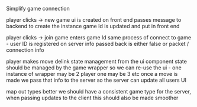 Simplify game connection

player clicks -> new game
ui is created on front end
passes message to backend to create the instance
game Id is updated and put in front end

player clicks -> join game
enters game Id
same process of connect to game - user ID is registered on server
info passed back is either false or packet / connection info

player makes move
delink state management from the ui component
state should be managed by the game wrapper so we can re-use the ui - one instance of wrapper may be 2 player one may be 3 etc
once a move is made we pass that info to the server so the server can update all users UI

map out types better
we should have a consistent game type for the server, when passing updates to the client this should also be made smoother